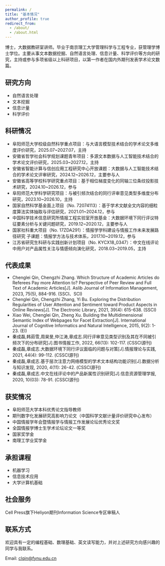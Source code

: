 ```yaml
---
permalink: /
title: "基本情况"
author_profile: true
redirect_from: 
  - /about/
  - /about.html
--- 
```

博士，大数据教研室讲师。毕业于南京理工大学管理科学与工程专业，获管理学博士学位。主要从事文本数据挖掘、自然语言处理、信息计量、科学评价等方向的研究，主持或参与多项省级以上科研项目，以第一作者在国内外期刊发表学术论文数篇。

研究方向
------
* 自然语言处理
* 文本挖掘
* 信息计量
* 科学评价


科研情况
------
* 阜阳师范大学校级自然科学重点项目：与大语言模型技术结合的学术论文多维度评价研究，2025.07~2027.07，主持
* 安徽省哲学社会科学规划课题青年项目：多源文本数据与人工智能技术结合的学术论文评价研究，2025.03~2027.12，主持
* 安徽省智能计算与信创应用工程研究中心开放课题：大数据与人工智能技术结合的学术论文评审研究，2024.12~2026.12，主要参与人
* 安徽省高等学校科学研究重点项目：基于相位梯度变化的同轴三位条纹投影技术研究，2024.10~2026.12，参与
* 阜阳师范大学科学研究项目：与被引频次结合的同行评审意见类型多维度分布研究，2023.10~2026.10，主持
* 国家自然科学基金面上项目（No. 72074113）：基于学术文献全文内容的细粒度算法实体抽取与评估研究，2021.01~2024.12，参与
* 中国科学技术信息研究所情报工程实验室开放基金：大数据环境下同行评议特征要素分析与关键问题研究，2019.12~2020.12，主要参与人
* 国家社科重大项目（No. 17ZDA291）：情报学学科建设与情报工作未来发展路径研究 子课题：情报学方法与技术体系，2017.10~2019.12，参与
* 江苏省研究生科研与实践创新计划项目（No. KYCX18_0347）：中文在线评论中用户对产品属性关注与情感倾向演化研究，2018.03~2019.05，主持

  
代表成果
------
* Chenglei Qin, Chengzhi Zhang. Which Structure of Academic Articles do Referees Pay more Attention to? Perspective of Peer Review and Full Text of Academic Articles[J]. Aslib Journal of Information Management, 2023, 75(5), 884-916. (SSCI、SCI)
* Chenglei Qin, Chengzhi Zhang, Yi Bu. Exploring the Distribution Regularities of User Attention and Sentiment toward Product Aspects in Online Reviews[J]. The Electronic Library, 2021, 39(4): 615-638. (SSCI)
* Xiao Wei, Chenglei Qin, Zheng Xu. Building the Multidimensional Semantic Index of Webpages for Facet Extraction[J]. International Journal of Cognitive Informatics and Natural Intelligence, 2015, 9(2): 1-23. (EI)
* 秦成磊,韩茹雪,周昊旻,仲江涛,章成志.同行评审意见类型识别及其在不同被引频次下的分布研究[J].图书情报工作, 2022, 66(13): 102-117. (CSSCI源刊)
* 秦成磊,章成志.大数据环境下同行评议面临的问题与对策[J].情报理论与实践, 2021, 44(4): 99-112. (CSSCI源刊)
* 秦成磊,章成志.基于层次注意力网络模型的学术文本结构功能识别[J].数据分析与知识发现, 2020, 4(11): 26-42. (CSSCI源刊)
* 秦成磊,章成志.中文在线评论中的产品新属性识别研究[J].信息资源管理学报, 2020, 10(03): 78-91. (CSSCI源刊)
  

获奖情况
------
* 阜阳师范大学本科优秀论文指导教师
* 期刊数字化发展研究高影响力论文（中国科学文献计量评价研究中心发布）
* 中国情报学年会暨情报学与情报工作发展论坛优秀论文奖
* 全国情报学博士生学术论坛论文一等奖
* 国家奖学金
* 南理工学业奖学金


承担课程
------
* 机器学习
* 信息技术应用
* 大学计算机基础


社会服务
------
Cell Press旗下Heliyon期刊Information Science专区审稿人
  
联系方式
------
欢迎具有一定的编程基础、数理基础、英文读写能力，并对上述研究方向感兴趣的同学与我联系。

Email: clqin@fynu.edu.cn


